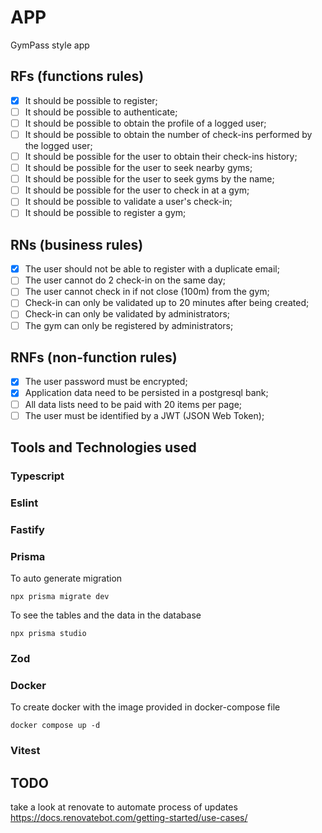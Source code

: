 # APP

GymPass style app

## RFs (functions rules)

- [x] It should be possible to register;
- [ ] It should be possible to authenticate;
- [ ] It should be possible to obtain the profile of a logged user;
- [ ] It should be possible to obtain the number of check-ins performed by the logged user;
- [ ] It should be possible for the user to obtain their check-ins history;
- [ ] It should be possible for the user to seek nearby gyms;
- [ ] It should be possible for the user to seek gyms by the name;
- [ ] It should be possible for the user to check in at a gym;
- [ ] It should be possible to validate a user's check-in;
- [ ] It should be possible to register a gym;

## RNs (business rules)

- [x] The user should not be able to register with a duplicate email;
- [ ] The user cannot do 2 check-in on the same day;
- [ ] The user cannot check in if not close (100m) from the gym;
- [ ] Check-in can only be validated up to 20 minutes after being created;
- [ ] Check-in can only be validated by administrators;
- [ ] The gym can only be registered by administrators;

## RNFs (non-function rules)

- [x] The user password must be encrypted;
- [x] Application data need to be persisted in a postgresql bank;
- [ ] All data lists need to be paid with 20 items per page;
- [ ] The user must be identified by a JWT (JSON Web Token);

## Tools and Technologies used

### Typescript
### Eslint
### Fastify
### Prisma

To auto generate migration
``` 
npx prisma migrate dev
```
To see the tables and the data in the database
```
npx prisma studio
```
### Zod
### Docker
To create docker with the image provided in docker-compose file
```
docker compose up -d
```

### Vitest


## TODO

take a look at renovate to automate process of updates
https://docs.renovatebot.com/getting-started/use-cases/